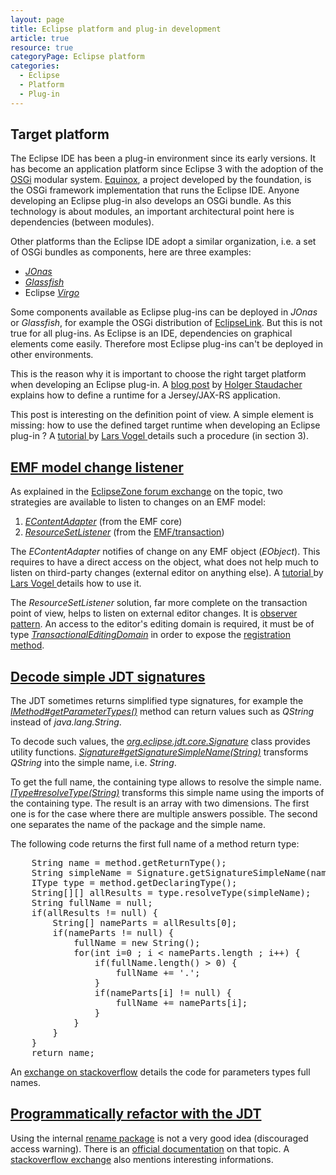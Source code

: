 ```yaml
---
layout: page
title: Eclipse platform and plug-in development
article: true
resource: true
categoryPage: Eclipse platform
categories:
  - Eclipse
  - Platform
  - Plug-in
---
```

<div>
<h2>Target platform</h2>
<p>
The Eclipse IDE has been a plug-in environment since its early versions. It has become an application platform since Eclipse 3 with the adoption of the <a href="http://en.wikipedia.org/wiki/OSGi">OSGi</a> modular system. <a href="http://www.eclipse.org/equinox/">Equinox</a>, a project developed by the foundation, is the OSGi framework implementation that runs the Eclipse IDE. Anyone developing an Eclipse plug-in also develops an OSGi bundle. As this technology is about modules, an important architectural point here is dependencies (between modules).
</p>
<p>
Other platforms than the Eclipse IDE adopt a similar organization, i.e. a set of OSGi bundles as components, here are three examples: 
</p>
<ul>
<li><em><a href="http://jonas.ow2.org/">JOnas</a></em></li>
<li><em><a href="https://glassfish.java.net/">Glassfish</a></em></li>
<li>Eclipse <em><a href="http://www.eclipse.org/virgo/">Virgo</a></em></li>
</ul>
<p>
Some components available as Eclipse plug-ins can be deployed in <em>JOnas</em> or <em>Glassfish</em>, for example the OSGi distribution of <a href="http://www.eclipse.org/eclipselink/">EclipseLink</a>. But this is not true for all plug-ins. As Eclipse is an IDE, dependencies on graphical elements come easily. Therefore most Eclipse plug-ins can't be deployed in other environments.
</p>
<p>
This is the reason why it is important to choose the right target platform when developing an Eclipse plug-in. A 
<span itemprop="citation" itemscope itemtype="http://schema.org/BlogPosting">
	<a itemprop="url" href="http://eclipsesource.com/blogs/2014/02/04/step-by-step-how-to-bring-jax-rs-and-osgi-together/">blog post</a> 
	<span>
	by
	<span itemprop="author" itemscope itemtype="http://schema.org/Person">
		<span itemprop="name">
			<a itemprop="sameAs" href="http://eclipsesource.com/blogs/author/hstaudacher/">
			<link itemprop="sameAs" href="https://twitter.com/vogella"></link>
				<span itemprop="givenName">Holger</span> 
				<span itemprop="familyName">Staudacher</span>
				</a>
			</span>
		</span>
	</span> explains how to 
	<span itemprop="about">define a runtime for a Jersey/JAX-RS application</span>.
</p>
<p>
This post is interesting on the definition point of view. A simple element is missing: 
	<span itemprop="citation" itemscope itemtype="http://schema.org/TechArticle">
	<span itemprop="about">how to use the defined target runtime</span> when developing an Eclipse plug-in ? A
		<a itemprop="url" href="http://www.vogella.com/tutorials/EclipseTargetPlatform/article.html">
			<span itemprop="learningResourceType">tutorial</span>
		</a> by 
		<span itemprop="author" itemscope itemtype="http://schema.org/Person">
			<span itemprop="name">
				<a itemprop="sameAs" href="http://www.vogella.com/people/larsvogel.html">
				<link itemprop="sameAs" href="https://twitter.com/vogella"></link>
				<span itemprop="givenName">Lars</span> 
				<span itemprop="familyName">Vogel</span>
				</a>
			</span>
		</span>
		details such a procedure (in section 3).
	</span> 
<p>
</div>
<div>
<h2><a href="#emf-model-change-listener" name="emf-model-change-listener">EMF model change listener</a></h2>
<p>
As explained in the <a href="http://www.eclipsezone.com/eclipse/forums/t115262.html">EclipseZone forum exchange</a> on the topic, two strategies are available to listen to changes on an EMF model:  
</p>
<ol>
	<li>
		<em><a href="http://download.eclipse.org/modeling/emf/emf/javadoc/2.4.3/org/eclipse/emf/ecore/util/EContentAdapter.html">EContentAdapter</a></em> (from the EMF core)
	</li>
	<li>
		<em><a href="http://download.eclipse.org/modeling/emf/transaction/javadoc/workspace/1.4.0/org/eclipse/emf/transaction/ResourceSetListener.html">ResourceSetListener</a></em> (from the <a href="https://wiki.eclipse.org/EMF/Transaction">EMF/transaction</a>)
	</li>
</ol>
<p>
The <em>EContentAdapter</em> notifies of change on any EMF object (<em>EObject</em>). This requires to have a direct access on the object, what does not help much to listen on third-party changes (external editor on anything else). A 
	<span itemprop="citation" itemscope itemtype="http://schema.org/TechArticle">
		<a itemprop="url" href="http://www.vogella.com/tutorials/EclipseEMFNotification/article.html">
			<span itemprop="learningResourceType">tutorial</span>
		</a> by 
		<span itemprop="author" itemscope itemtype="http://schema.org/Person">
			<span itemprop="name">
				<a itemprop="sameAs" href="http://www.vogella.com/people/larsvogel.html">
				<link itemprop="sameAs" href="https://twitter.com/vogella"></link>
				<span itemprop="givenName">Lars</span> 
				<span itemprop="familyName">Vogel</span>
				</a>
			</span>
		</span>
	</span> details how to use it.
</p>
<p>
The <em>ResourceSetListener</em> solution, far more complete on the transaction point of view, helps to listen on external editor changes. It is <a href="http://en.wikipedia.org/wiki/Observer_pattern">observer pattern</a>. An access to the editor's editing domain is required, it must be of type <em><a href="http://download.eclipse.org/modeling/emf/transaction/javadoc/1.1.1/org/eclipse/emf/transaction/TransactionalEditingDomain.html">TransactionalEditingDomain</a></em> in order to expose the <a href="http://download.eclipse.org/modeling/emf/transaction/javadoc/1.1.1/org/eclipse/emf/transaction/TransactionalEditingDomain.html#addResourceSetListener%28org.eclipse.emf.transaction.ResourceSetListener%29">registration method</a>. 
</p>
</div>
<div>
<h2><a href="#jdt-decode-signatures" name="jdt-decode-signatures">Decode simple JDT signatures</a></h2>
<p>
The JDT sometimes returns simplified type signatures, for example the <em><a href="http://help.eclipse.org/luna/topic/org.eclipse.jdt.doc.isv/reference/api/org/eclipse/jdt/core/IMethod.html#getParameterTypes--">IMethod#getParameterTypes()</a></em> method can return values such as <em>QString</em> instead of <em>java.lang.String</em>. 
</p>
<p>
To decode such values, the <em><a href="http://help.eclipse.org/luna/index.jsp?topic=%2Forg.eclipse.jdt.doc.isv%2Freference%2Fapi%2Forg%2Feclipse%2Fjdt%2Fcore%2FSignature.html">org.eclipse.jdt.core.Signature</a></em> class provides utility functions. <em><a href="http://help.eclipse.org/luna/topic/org.eclipse.jdt.doc.isv/reference/api/org/eclipse/jdt/core/Signature.html#getSignatureSimpleName-java.lang.String-">Signature#getSignatureSimpleName(String)</a></em> transforms <em>QString</em> into the simple name, i.e. <em>String</em>.
</p>
<p>To get the full name, the containing type allows to resolve the simple name. <em><a href="http://help.eclipse.org/juno/topic/org.eclipse.jdt.doc.isv/reference/api/org/eclipse/jdt/core/IType.html#resolveType(java.lang.String)">IType#resolveType(String)</a></em> transforms this simple name using the imports of the containing type. The result is an array with two dimensions. The first one is for the case where there are multiple answers possible. The second one separates the name of the package and the simple name. 
</p>
<p>
The following code returns the first full name of a method return type:
</p>
<pre>
	String name = method.getReturnType();
	String simpleName = Signature.getSignatureSimpleName(name);
	IType type = method.getDeclaringType();
	String[][] allResults = type.resolveType(simpleName);
	String fullName = null;
	if(allResults != null) {
		String[] nameParts = allResults[0];
		if(nameParts != null) {
			fullName = new String();
			for(int i=0 ; i < nameParts.length ; i++) {
				if(fullName.length() > 0) {
					fullName += '.';
				}
				if(nameParts[i] != null) {
					fullName += nameParts[i];
				}
			}
		}
	}
	return name;</pre>
<p>
An <a href="http://stackoverflow.com/a/27777064/1207019">exchange on stackoverflow</a> details the code for parameters types full names.
</p>
</div>
<div>
<h2><a href="#programmatically-refactor-jdt" name="programmatically-refactor-jdt">Programmatically refactor with the JDT</a></h2>
<p>
Using the internal <a href="http://git.eclipse.org/c/jdt/eclipse.jdt.ui.git/plain/org.eclipse.jdt.ui/core%20refactoring/org/eclipse/jdt/internal/corext/refactoring/rename/">rename package</a> is not a very good idea (discouraged access warning). There is an <a href="http://www.eclipse.org/articles/article.php?file=Article-Unleashing-the-Power-of-Refactoring/index.html">official documentation</a> on that topic. A <a href="http://stackoverflow.com/q/9129689/1207019">stackoverflow exchange</a> also mentions interesting informations.
</p>
</div>